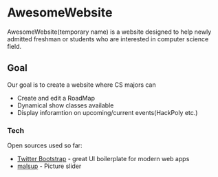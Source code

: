 # AwesomeWebsite

AwesomeWebsite(temporary name) is a website designed to help newly admitted freshman or students who are interested in computer science field.

## Goal
Our goal is to create a website where CS majors can
* Create and edit a RoadMap 
* Dynamical show classes available 
* Display inforamtion on upcoming/current events(HackPoly etc.)

### Tech
Open sources used so far:
* [Twitter Bootstrap] - great UI boilerplate for modern web apps
* [malsup] - Picture slider

[//]: #  
   [malsup]:<http://jquery.malsup.com/cycle2/>
   [Twitter Bootstrap]: <http://twitter.github.com/bootstrap/>
   [jQuery]: <http://jquery.com>
